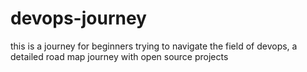 # devops-journey
this is a journey for beginners trying to navigate the field of devops, a detailed road map journey with open source projects 
